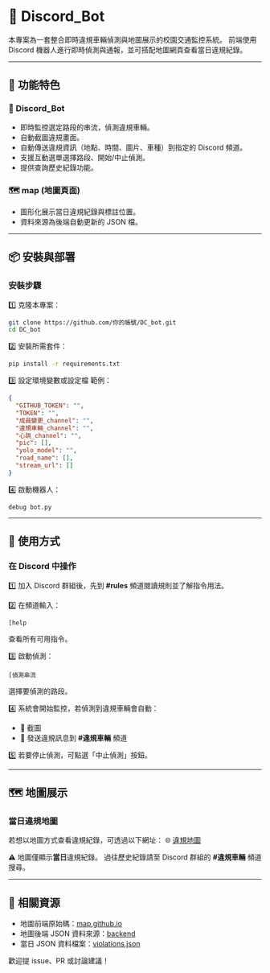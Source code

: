 # 🎥 Discord\_Bot

本專案為一套整合即時違規車輛偵測與地圖展示的校園交通監控系統。
前端使用 Discord 機器人進行即時偵測與通報，並可搭配地圖網頁查看當日違規紀錄。

---

## 🚀 功能特色

### 🎥 Discord\_Bot

* 即時監控選定路段的串流，偵測違規車輛。
* 自動截圖違規畫面。
* 自動傳送違規資訊（地點、時間、圖片、車種）到指定的 Discord 頻道。
* 支援互動選單選擇路段、開始/中止偵測。
* 提供查詢歷史紀錄功能。

### 🗺️ map (地圖頁面)

* 圖形化展示當日違規紀錄與標註位置。
* 資料來源為後端自動更新的 JSON 檔。

---

## 📦 安裝與部署

### 安裝步驟

1️⃣ 克隆本專案：

```bash
git clone https://github.com/你的帳號/DC_bot.git
cd DC_bot
```

2️⃣ 安裝所需套件：

```bash
pip install -r requirements.txt
```

3️⃣ 設定環境變數或設定檔
範例：

```json
{
  "GITHUB_TOKEN": "",
  "TOKEN": "",
  "成員變更_channel": "",
  "違規車輛_channel": "",
  "心跳_channel": "",
  "pic": [],
  "yolo_model": "",
  "road_name": [],
  "stream_url": []
}
```

4️⃣ 啟動機器人：

```
debug bot.py
```

---

## 🧭 使用方式

### 在 Discord 中操作

1️⃣ 加入 Discord 群組後，先到 **#rules** 頻道閱讀規則並了解指令用法。

2️⃣ 在頻道輸入：

```
[help
```

查看所有可用指令。

3️⃣ 啟動偵測：

```
[偵測串流
```

選擇要偵測的路段。

4️⃣ 系統會開始監控，若偵測到違規車輛會自動：

* 📸 截圖
* 📝 發送違規訊息到 **#違規車輛** 頻道

5️⃣ 若要停止偵測，可點選「中止偵測」按鈕。

---

## 🗺️ 地圖展示

### 當日違規地圖

若想以地圖方式查看違規紀錄，可透過以下網址：
🌐 [違規地圖](https://yijean333.github.io/map.github.io/map.html)

⚠️ 地圖僅顯示**當日**違規紀錄。
過往歷史紀錄請至 Discord 群組的 **#違規車輛** 頻道搜尋。

---

## 🔗 相關資源

* 地圖前端原始碼：[map.github.io](https://github.com/yijean333/map.github.io)
* 地圖後端 JSON 資料來源：[backend](https://github.com/yijean333/backend)
* 當日 JSON 資料檔案：[violations.json](https://yijean333.github.io/backend/violations.json)

歡迎提 issue、PR 或討論建議！
